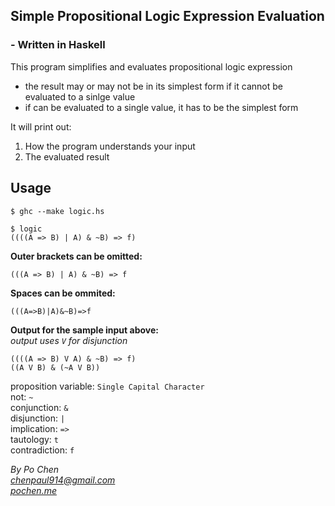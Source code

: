 ## Simple Propositional Logic Expression Evaluation
### - Written in Haskell

This program simplifies and evaluates propositional logic expression  

* the result may or may not be in its simplest form if it cannot be evaluated to a sinlge value  
* if can be evaluated to a single value, it has to be the simplest form  

It will print out:

1. How the program understands your input
2. The evaluated result

## Usage

	$ ghc --make logic.hs

	$ logic
	((((A => B) | A) & ~B) => f)
	
**Outer brackets can be omitted:**

	(((A => B) | A) & ~B) => f
	
**Spaces can be ommited:**

	(((A=>B)|A)&~B)=>f

**Output for the sample input above:**  
*output uses `V` for disjunction*

	((((A => B) V A) & ~B) => f)
	((A V B) & (~A V B))

proposition variable: `Single Capital Character`  
not: `~`  
conjunction: `&`  
disjunction: `|`  
implication: `=>`  
tautology: `t`  
contradiction: `f`  

*By Po Chen*  
*chenpaul914@gmail.com*  
*[pochen.me](http://pochen.me/)*